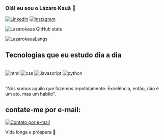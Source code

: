 ### Olá! eu sou o Lázaro Kauã 🖖

[![LinkedIn](https://img.shields.io/badge/LinkedIn-0077B5?style=for-the-badge&logo=linkedin&logoColor=white)](https://www.linkedin.com/in/lazaro-kaua/)
[![Instagram](https://img.shields.io/badge/Instagram-E4405F?style=for-the-badge&logo=instagram&logoColor=white)](https://instagram.com/lazarokaua_?igshid=OGQ5ZDc2ODk2ZA==)

![Lazarokaua GitHub stats](https://github-readme-stats.vercel.app/api?username=Lazarokaua&show_icons=true&theme=dracula)

![LazarokauaLangs](https://github-readme-stats.vercel.app/api/top-langs/?username=Lazarokaua&layout=compact)

## Tecnologias que eu estudo dia a dia 
<div style="display: inline_block"><br/>
 <img align="center" alt="html" src="https://img.shields.io/badge/HTML5-E34F26?style=for-the-badge&logo=html5&logoColor=white"/>
 <img align="center" alt="css" src="https://img.shields.io/badge/CSS3-1572B6?style=for-the-badge&logo=css3&logoColor=white"/>
   <img align="center" alt="Javascript" src="https://img.shields.io/badge/JavaScript-F7DF1E?style=for-the-badge&logo=javascript&logoColor=black"/>
   <img align="center" alt="python" src="https://img.shields.io/badge/Python-14354C?style=for-the-badge&logo=python&logoColor=white"/>
</div><br/>

“Nós somos aquilo que fazemos repetidamente. Excelência, então, não é um ato, mas um hábito”.

## contate-me por e-mail:

[![Contato por e-mail](https://img.shields.io/badge/Gmail-D14836?style=for-the-badge&logo=gmail&logoColor=white)](mailto:lazarokaua22@gmail.com)

 Vida longa e próspera 🖖
